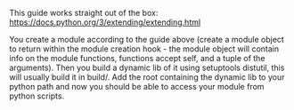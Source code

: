 This guide works straight out of the box: https://docs.python.org/3/extending/extending.html

You create a module according to the guide above (create a module object to return within the module creation hook - the module object will contain info on the module functions, functions accept self, and a tuple of the arguments).
Then you build a dynamic lib of it using setuptools distutil, this will usually build it in build/. Add the root containing the dynamic lib to your python path and now you should be able to access your module from python scripts.


